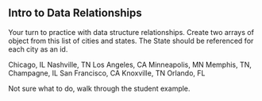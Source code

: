 ## Intro to Data Relationships

Your turn to practice with data structure relationships.  Create two arrays of object from this list of cities and states.  The State should be referenced for each city as an id.

Chicago, IL
Nashville, TN
Los Angeles, CA
Minneapolis, MN
Memphis, TN,
Champagne, IL
San Francisco, CA
Knoxville, TN
Orlando, FL

Not sure what to do, walk through the student example.


